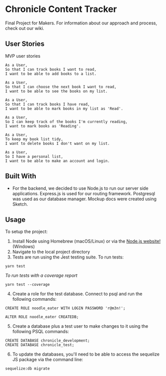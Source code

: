 # Chronicle Content Tracker
Final Project for Makers. For information about our approach and process, check out our wiki. 

## User Stories
MVP user stories
```
As a User,
So that I can track books I want to read,
I want to be able to add books to a list.
```

```
As a User,
So that I can choose the next book I want to read,
I want to be able to see the books on my list.
```

```
As a User,
So that I can track books I have read,
I want to be able to mark books in my list as 'Read'.
```

```
As a User,
So I can keep track of the books I'm currently reading,
I want to mark books as 'Reading'.
```

```
As a User,
To keep my book list tidy,
I want to delete books I don't want on my list.
```

```
As a User,
So I have a personal list,
I want to be able to make an account and login.
```
## Built With
- For the backend, we decided to use Node.js to run our server side applications. Express.js is used for our routing framework. Postgresql was used as our database manager. Mockup docs were created using Sketch.

## Usage
To setup the project:

1. Install Node using Homebrew (macOS/Linux) or via the [Node.js website!](https://nodejs.org/en/download/) (Windows)
2. Navigate to the local project directory
3. Tests are run using the Jest testing suite. To run tests:
``` 
yarn test
```
*To run tests with a coverage report*
```
yarn test --coverage
```
4. Create a role for the test database. Connect to psql and run the following commands:
```
CREATE ROLE noodle_eater WITH LOGIN PASSWORD 'r@m3n!';
```

```
ALTER ROLE noodle_eater CREATEDB;
```

5. Create a database plus a test user to make changes to it using the following PSQL commands: 
```
CREATE DATABASE chronicle_development;
CREATE DATABASE chronicle_test;
```


6. To update the databases, you'll need to be able to access the sequelize JS package via the command line: 

```
sequelize:db migrate
```

